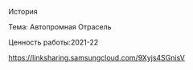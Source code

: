 История

Тема: Автопромная Отрасель 

Ценность работы:2021-22

https://linksharing.samsungcloud.com/9Xyjs4SGnisV
